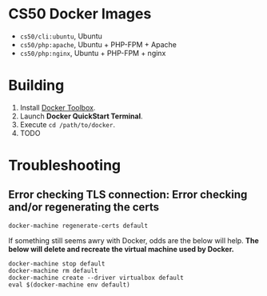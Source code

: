 # CS50 Docker Images

* `cs50/cli:ubuntu`, Ubuntu
* `cs50/php:apache`, Ubuntu + PHP-FPM + Apache
* `cs50/php:nginx`, Ubuntu + PHP-FPM + nginx

# Building

1. Install [Docker Toolbox](https://www.docker.com/products/docker-toolbox).
1. Launch **Docker QuickStart Terminal**.
1. Execute `cd /path/to/docker`.
1. TODO

# Troubleshooting

## Error checking TLS connection: Error checking and/or regenerating the certs

    docker-machine regenerate-certs default

If something still seems awry with Docker, odds are the below will help. **The below will delete and recreate the virtual machine used by Docker.**

    docker-machine stop default
    docker-machine rm default
    docker-machine create --driver virtualbox default
    eval $(docker-machine env default)
